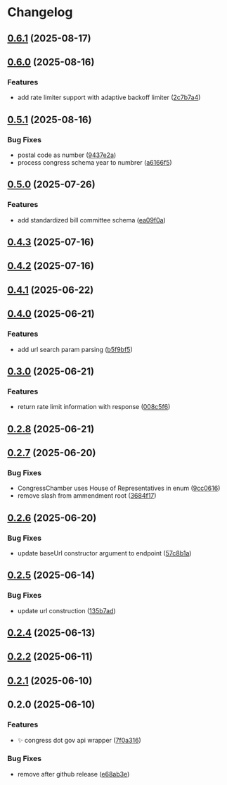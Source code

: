 # Changelog

## [0.6.1](https://github.com/just-buidl-it/congress-dot-gov/compare/0.6.0...0.6.1) (2025-08-17)

## [0.6.0](https://github.com/just-buidl-it/congress-dot-gov/compare/0.5.1...0.6.0) (2025-08-16)

### Features

* add rate limiter support with adaptive backoff limiter ([2c7b7a4](https://github.com/just-buidl-it/congress-dot-gov/commit/2c7b7a484b9870493c0c3f7d0160f389c7c7d1aa))

## [0.5.1](https://github.com/just-buidl-it/congress-dot-gov/compare/0.5.0...0.5.1) (2025-08-16)

### Bug Fixes

* postal code as number ([9437e2a](https://github.com/just-buidl-it/congress-dot-gov/commit/9437e2a234c7014776c6007d7e02eaa223421c54))
* process congress schema year to numbrer ([a6166f5](https://github.com/just-buidl-it/congress-dot-gov/commit/a6166f526365c87414a13f8f4c2b1c2841d74a9d))

## [0.5.0](https://github.com/just-buidl-it/congress-dot-gov/compare/0.4.3...0.5.0) (2025-07-26)

### Features

* add standardized bill committee schema ([ea09f0a](https://github.com/just-buidl-it/congress-dot-gov/commit/ea09f0aba6507587c37517ebe9b5453e1cac25f8))

## [0.4.3](https://github.com/just-buidl-it/congress-dot-gov/compare/0.4.2...0.4.3) (2025-07-16)

## [0.4.2](https://github.com/just-buidl-it/congress-dot-gov/compare/0.4.1...0.4.2) (2025-07-16)

## [0.4.1](https://github.com/just-buidl-it/congress-dot-gov/compare/0.4.0...0.4.1) (2025-06-22)

## [0.4.0](https://github.com/just-buidl-it/congress-dot-gov/compare/0.3.0...0.4.0) (2025-06-21)

### Features

* add url search param parsing ([b5f9bf5](https://github.com/just-buidl-it/congress-dot-gov/commit/b5f9bf572c1de1b1da4c4decf47183756d8d2f8e))

## [0.3.0](https://github.com/just-buidl-it/congress-dot-gov/compare/0.2.8...0.3.0) (2025-06-21)

### Features

* return rate limit information with response ([008c5f6](https://github.com/just-buidl-it/congress-dot-gov/commit/008c5f6d852f921814c241f907056832aa7aff78))

## [0.2.8](https://github.com/just-buidl-it/congress-dot-gov/compare/0.2.7...0.2.8) (2025-06-21)

## [0.2.7](https://github.com/just-buidl-it/congress-dot-gov/compare/0.2.6...0.2.7) (2025-06-20)

### Bug Fixes

* CongressChamber uses House of Representatives in enum ([9cc0616](https://github.com/just-buidl-it/congress-dot-gov/commit/9cc061632ac1be2f3b93b7b142a3b9dd2bdf6b23))
* remove slash from ammendment root ([3684f17](https://github.com/just-buidl-it/congress-dot-gov/commit/3684f17a089cff95e0d0645995c780348f7d3773))

## [0.2.6](https://github.com/just-buidl-it/congress-dot-gov/compare/0.2.5...0.2.6) (2025-06-20)

### Bug Fixes

* update baseUrl constructor argument to endpoint ([57c8b1a](https://github.com/just-buidl-it/congress-dot-gov/commit/57c8b1a8032efb632c5ceb48da58da2bafee2f88))

## [0.2.5](https://github.com/just-buidl-it/congress-dot-gov/compare/0.2.4...0.2.5) (2025-06-14)

### Bug Fixes

* update url construction ([135b7ad](https://github.com/just-buidl-it/congress-dot-gov/commit/135b7adb573be44feb61cdeddf6c0a256c26f40d))

## [0.2.4](https://github.com/just-buidl-it/congress-dot-gov/compare/0.2.2...0.2.4) (2025-06-13)

## [0.2.2](https://github.com/just-buidl-it/congress-dot-gov/compare/0.2.1...0.2.2) (2025-06-11)

## [0.2.1](https://github.com/just-buidl-it/congress-dot-gov/compare/0.2.0...0.2.1) (2025-06-10)

## 0.2.0 (2025-06-10)

### Features

* :sparkles: congress dot gov api wrapper ([7f0a316](https://github.com///commit/7f0a316d9332082293b80ba400074c03c419843e))

### Bug Fixes

* remove after github release ([e68ab3e](https://github.com///commit/e68ab3e7019850b8db7735893945c5abc3c6512e))
